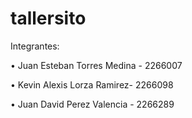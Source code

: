 # tallersito

Integrantes:

• Juan Esteban Torres Medina - 2266007

• Kevin Alexis Lorza Ramirez- 2266098

• Juan David Perez Valencia - 2266289
